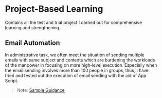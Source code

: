 # Project-Based Learning
Contains all the test and trial project I carried out for comprehensive learning and strengthening. 


## Email Automation
In administrative task, we often meet the situation of sending multiple emails with same subject and contents which are burdening the workloads of the manpower in focusing on more high-level execution. Especially when the email sending involves more than 100 people in groups, thus, I have tried and tested out the execution of email sending with the aid of App Script. 

> Note:
[Sample Guidance](docs/Email.md)
